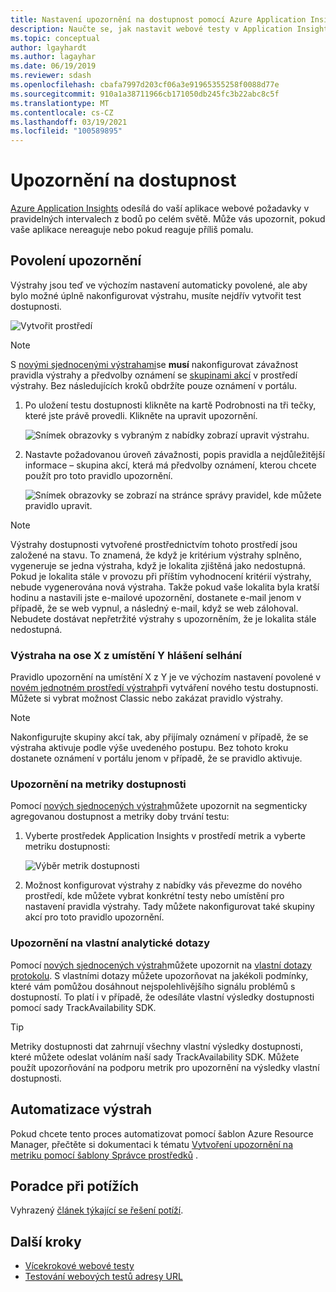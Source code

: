 ```yaml
---
title: Nastavení upozornění na dostupnost pomocí Azure Application Insights | Microsoft Docs
description: Naučte se, jak nastavit webové testy v Application Insights. Zasílání upozornění, pokud web přestane být k dispozici nebo reaguje pomalu.
ms.topic: conceptual
author: lgayhardt
ms.author: lagayhar
ms.date: 06/19/2019
ms.reviewer: sdash
ms.openlocfilehash: cbafa7997d203cf06a3e91965355258f0088d77e
ms.sourcegitcommit: 910a1a38711966cb171050db245fc3b22abc8c5f
ms.translationtype: MT
ms.contentlocale: cs-CZ
ms.lasthandoff: 03/19/2021
ms.locfileid: "100589895"
---
```

# <a name="availability-alerts"></a>Upozornění na dostupnost

[Azure Application Insights](./app-insights-overview.md) odesílá do vaší aplikace webové požadavky v pravidelných intervalech z bodů po celém světě. Může vás upozornit, pokud vaše aplikace nereaguje nebo pokud reaguje příliš pomalu.

## <a name="enable-alerts"></a>Povolení upozornění

Výstrahy jsou teď ve výchozím nastavení automaticky povolené, ale aby bylo možné úplně nakonfigurovat výstrahu, musíte nejdřív vytvořit test dostupnosti.

![Vytvořit prostředí](./media/availability-alerts/create-test.png)

> [!NOTE]
>  S [novými sjednocenými výstrahami](../alerts/alerts-overview.md)se **musí** nakonfigurovat závažnost pravidla výstrahy a předvolby oznámení se [skupinami akcí](../alerts/action-groups.md) v prostředí výstrahy. Bez následujících kroků obdržíte pouze oznámení v portálu.

1. Po uložení testu dostupnosti klikněte na kartě Podrobnosti na tři tečky, které jste právě provedli. Klikněte na upravit upozornění.

   ![Snímek obrazovky s vybraným z nabídky zobrazí upravit výstrahu.](./media/availability-alerts/edit-alert.png)

2. Nastavte požadovanou úroveň závažnosti, popis pravidla a nejdůležitější informace – skupina akcí, která má předvolby oznámení, kterou chcete použít pro toto pravidlo upozornění.

   ![Snímek obrazovky se zobrazí na stránce správy pravidel, kde můžete pravidlo upravit.](./media/availability-alerts/set-action-group.png)

> [!NOTE]
> Výstrahy dostupnosti vytvořené prostřednictvím tohoto prostředí jsou založené na stavu. To znamená, že když je kritérium výstrahy splněno, vygeneruje se jedna výstraha, když je lokalita zjištěná jako nedostupná. Pokud je lokalita stále v provozu při příštím vyhodnocení kritérií výstrahy, nebude vygenerována nová výstraha. Takže pokud vaše lokalita byla kratší hodinu a nastavili jste e-mailové upozornění, dostanete e-mail jenom v případě, že se web vypnul, a následný e-mail, když se web zálohoval. Nebudete dostávat nepřetržité výstrahy s upozorněním, že je lokalita stále nedostupná.

### <a name="alert-on-x-out-of-y-locations-reporting-failures"></a>Výstraha na ose X z umístění Y hlášení selhání

Pravidlo upozornění na umístění X z Y je ve výchozím nastavení povolené v [novém jednotném prostředí výstrah](../alerts/alerts-overview.md)při vytváření nového testu dostupnosti. Můžete si vybrat možnost Classic nebo zakázat pravidlo výstrahy.

> [!NOTE]
> Nakonfigurujte skupiny akcí tak, aby přijímaly oznámení v případě, že se výstraha aktivuje podle výše uvedeného postupu. Bez tohoto kroku dostanete oznámení v portálu jenom v případě, že se pravidlo aktivuje.
>

### <a name="alert-on-availability-metrics"></a>Upozornění na metriky dostupnosti

Pomocí [nových sjednocených výstrah](../alerts/alerts-overview.md)můžete upozornit na segmenticky agregovanou dostupnost a metriky doby trvání testu:

1. Vyberte prostředek Application Insights v prostředí metrik a vyberte metriku dostupnosti:

    ![Výběr metrik dostupnosti](./media/availability-alerts/select-metric.png)

2. Možnost konfigurovat výstrahy z nabídky vás převezme do nového prostředí, kde můžete vybrat konkrétní testy nebo umístění pro nastavení pravidla výstrahy. Tady můžete nakonfigurovat také skupiny akcí pro toto pravidlo upozornění.

### <a name="alert-on-custom-analytics-queries"></a>Upozornění na vlastní analytické dotazy

Pomocí [nových sjednocených výstrah](../alerts/alerts-overview.md)můžete upozornit na [vlastní dotazy protokolu](../alerts/alerts-unified-log.md). S vlastními dotazy můžete upozorňovat na jakékoli podmínky, které vám pomůžou dosáhnout nejspolehlivějšího signálu problémů s dostupností. To platí i v případě, že odesíláte vlastní výsledky dostupnosti pomocí sady TrackAvailability SDK.

> [!Tip]
> Metriky dostupnosti dat zahrnují všechny vlastní výsledky dostupnosti, které můžete odeslat voláním naší sady TrackAvailability SDK. Můžete použít upozorňování na podporu metrik pro upozornění na výsledky vlastní dostupnosti.
>

## <a name="automate-alerts"></a>Automatizace výstrah

Pokud chcete tento proces automatizovat pomocí šablon Azure Resource Manager, přečtěte si dokumentaci k tématu [Vytvoření upozornění na metriku pomocí šablony Správce prostředků](../alerts/alerts-metric-create-templates.md#template-for-an-availability-test-along-with-a-metric-alert) .

## <a name="troubleshooting"></a>Poradce při potížích

Vyhrazený [článek týkající se řešení potíží](troubleshoot-availability.md).

## <a name="next-steps"></a>Další kroky

* [Vícekrokové webové testy](availability-multistep.md)
* [Testování webových testů adresy URL](monitor-web-app-availability.md)

